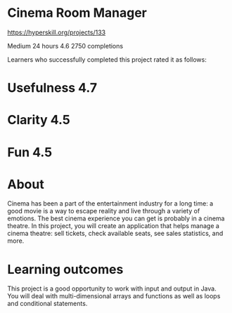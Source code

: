 # Cinema Room Manager

https://hyperskill.org/projects/133

 Medium  24 hours  4.6  2750 completions
 
Learners who successfully completed this project rated it as follows:

# Usefulness 4.7
# Clarity 4.5
# Fun  4.5


# About

Cinema has been a part of the entertainment industry for a long time: a good movie is a way to escape reality and live through a variety of emotions. The best cinema experience you can get is probably in a cinema theatre. In this project, you will create an application that helps manage a cinema theatre: sell tickets, check available seats, see sales statistics, and more.

# Learning outcomes

This project is a good opportunity to work with input and output in Java. You will deal with multi-dimensional arrays and functions as well as loops and conditional statements.
